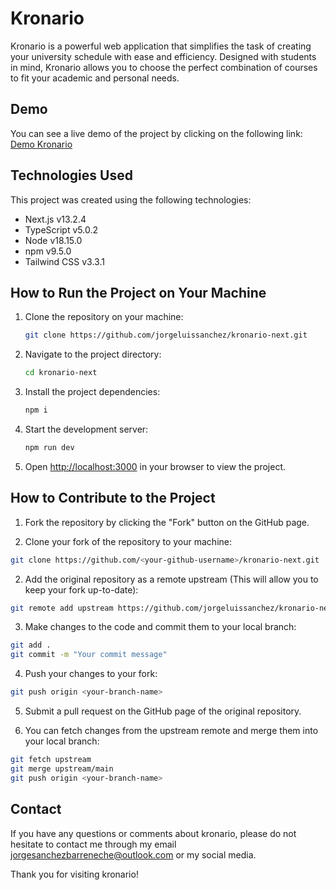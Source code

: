 # Kronario

Kronario is a powerful web application that simplifies the task of creating your university schedule with ease and efficiency. Designed with students in mind, Kronario allows you to choose the perfect combination of courses to fit your academic and personal needs.

## Demo

You can see a live demo of the project by clicking on the following link: [Demo Kronario](https://kronario-next.vercel.app/)

## Technologies Used
This project was created using the following technologies:
- Next.js v13.2.4
- TypeScript v5.0.2
- Node v18.15.0
- npm v9.5.0
- Tailwind CSS v3.3.1

## How to Run the Project on Your Machine
1. Clone the repository on your machine:
   ```bash
   git clone https://github.com/jorgeluissanchez/kronario-next.git
   ```
 
2. Navigate to the project directory:

   ```bash
   cd kronario-next
   ```

3. Install the project dependencies:

   ```bash
   npm i
   ```

4. Start the development server:

   ```bash
   npm run dev
   ```

5. Open [http://localhost:3000](http://localhost:3000) in your browser to view the project.

## How to Contribute to the Project

1. Fork the repository by clicking the "Fork" button on the GitHub page.

2. Clone your fork of the repository to your machine:

```bash
git clone https://github.com/<your-github-username>/kronario-next.git
```

2. Add the original repository as a remote upstream (This will allow you to keep your fork up-to-date):

```bash
git remote add upstream https://github.com/jorgeluissanchez/kronario-next.git
```

3. Make changes to the code and commit them to your local branch:

```bash
git add .
git commit -m "Your commit message"
```

4. Push your changes to your fork:

```bash
git push origin <your-branch-name>
```

5. Submit a pull request on the GitHub page of the original repository.

6. You can fetch changes from the upstream remote and merge them into your local branch:

```bash
git fetch upstream
git merge upstream/main
git push origin <your-branch-name>
```

## Contact

If you have any questions or comments about kronario, please do not hesitate to contact me through my email [jorgesanchezbarreneche@outlook.com](mailto:jorgesanchezbarreneche@outlook.com) or my social media.

Thank you for visiting kronario!
